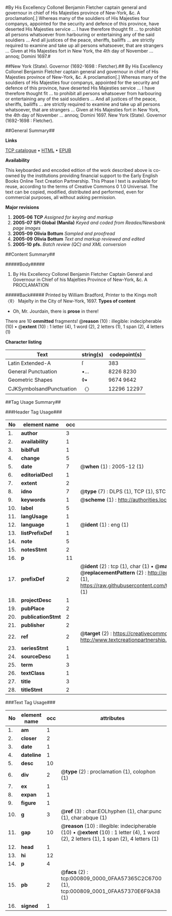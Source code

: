 #By His Excellency Collonel Benjamin Fletcher captain general and governour in chief of His Majesties province of New-York, &c. A proclamation[.] Whereas many of the souldiers of His Majesties four companys, appointed for the security and defence of this province, have deserted His Majesties service ... I have therefore thought fit ... to prohibit all persons whatsoever from harbouring or entertaining any of the said souldiers ... And all justices of the peace, sheriffs, bailiffs ... are strictly required to examine and take up all persons whatsoever, that are strangers ... Given at His Majesties fort in New York, the 4th day of November ... annoq; Domini 1697.#

##New York (State). Governor (1692-1698 : Fletcher).##
By His Excellency Collonel Benjamin Fletcher captain general and governour in chief of His Majesties province of New-York, &c. A proclamation[.] Whereas many of the souldiers of His Majesties four companys, appointed for the security and defence of this province, have deserted His Majesties service ... I have therefore thought fit ... to prohibit all persons whatsoever from harbouring or entertaining any of the said souldiers ... And all justices of the peace, sheriffs, bailiffs ... are strictly required to examine and take up all persons whatsoever, that are strangers ... Given at His Majesties fort in New York, the 4th day of November ... annoq; Domini 1697.
New York (State). Governor (1692-1698 : Fletcher).

##General Summary##

**Links**

[TCP catalogue](http://www.ota.ox.ac.uk/tcp/)  • 
[HTML](http://tei.it.ox.ac.uk/tcp/Texts-HTML/free/N00/N00666.html)  • 
[EPUB](http://tei.it.ox.ac.uk/tcp/Texts-EPUB/free/N00/N00666.epub)

**Availability**

This keyboarded and encoded edition of the
	       work described above is co-owned by the institutions
	       providing financial support to the Early English Books
	       Online Text Creation Partnership. This Phase I text is
	       available for reuse, according to the terms of Creative
	       Commons 0 1.0 Universal. The text can be copied,
	       modified, distributed and performed, even for
	       commercial purposes, all without asking permission.

**Major revisions**

1. __2005-06__ __TCP__ *Assigned for keying and markup*
1. __2005-07__ __SPi Global (Manila)__ *Keyed and coded from Readex/Newsbank page images*
1. __2005-09__ __Olivia Bottum__ *Sampled and proofread*
1. __2005-09__ __Olivia Bottum__ *Text and markup reviewed and edited*
1. __2005-10__ __pfs.__ *Batch review (QC) and XML conversion*

##Content Summary##

#####Body#####

1.  By His Excellency Collonel Benjamin Fletcher Captain General and Governour in Chief of his Majeſties Province of New-York, &c. A PROCLAMATION

#####Back#####
Printed by William Bradford, Printer to the Kings moſt 〈◊〉 Majeſty in the City of New-York, 1697.
**Types of content**

  * Oh, Mr. Jourdain, there is **prose** in there!

There are 10 **ommitted** fragments! 
 @__reason__ (10) : illegible: indecipherable (10)  •  @__extent__ (10) : 1 letter (4), 1 word (2), 2 letters (1), 1 span (2), 4 letters (1)

**Character listing**


|Text|string(s)|codepoint(s)|
|---|---|---|
|Latin Extended-A|ſ|383|
|General Punctuation|•…|8226 8230|
|Geometric Shapes|◊▪|9674 9642|
|CJKSymbolsandPunctuation|〈〉|12296 12297|

##Tag Usage Summary##

###Header Tag Usage###

|No|element name|occ|attributes|
|---|---|---|---|
|1.|__author__|3||
|2.|__availability__|1||
|3.|__biblFull__|1||
|4.|__change__|5||
|5.|__date__|7| @__when__ (1) : 2005-12 (1)|
|6.|__editorialDecl__|1||
|7.|__extent__|2||
|8.|__idno__|7| @__type__ (7) : DLPS (1), TCP (1), STC (2), NOTIS (1), IMAGE-SET (1), EVANS-CITATION (1)|
|9.|__keywords__|1| @__scheme__ (1) : http://authorities.loc.gov/ (1)|
|10.|__label__|5||
|11.|__langUsage__|1||
|12.|__language__|1| @__ident__ (1) : eng (1)|
|13.|__listPrefixDef__|1||
|14.|__note__|5||
|15.|__notesStmt__|2||
|16.|__p__|11||
|17.|__prefixDef__|2| @__ident__ (2) : tcp (1), char (1)  •  @__matchPattern__ (2) : ([0-9\-]+):([0-9IVX]+) (1), (.+) (1)  •  @__replacementPattern__ (2) : http://eebo.chadwyck.com/downloadtiff?vid=$1&page=$2 (1), https://raw.githubusercontent.com/textcreationpartnership/Texts/master/tcpchars.xml#$1 (1)|
|18.|__projectDesc__|1||
|19.|__pubPlace__|2||
|20.|__publicationStmt__|2||
|21.|__publisher__|2||
|22.|__ref__|2| @__target__ (2) : https://creativecommons.org/publicdomain/zero/1.0/ (1), http://www.textcreationpartnership.org/docs/. (1)|
|23.|__seriesStmt__|1||
|24.|__sourceDesc__|1||
|25.|__term__|3||
|26.|__textClass__|1||
|27.|__title__|3||
|28.|__titleStmt__|2||


###Text Tag Usage###

|No|element name|occ|attributes|
|---|---|---|---|
|1.|__am__|1||
|2.|__closer__|2||
|3.|__date__|1||
|4.|__dateline__|1||
|5.|__desc__|10||
|6.|__div__|2| @__type__ (2) : proclamation (1), colophon (1)|
|7.|__ex__|1||
|8.|__expan__|1||
|9.|__figure__|1||
|10.|__g__|3| @__ref__ (3) : char:EOLhyphen (1), char:punc (1), char:abque (1)|
|11.|__gap__|10| @__reason__ (10) : illegible: indecipherable (10)  •  @__extent__ (10) : 1 letter (4), 1 word (2), 2 letters (1), 1 span (2), 4 letters (1)|
|12.|__head__|1||
|13.|__hi__|12||
|14.|__p__|4||
|15.|__pb__|2| @__facs__ (2) : tcp:000809_0000_0FAA57365C2C6700 (1), tcp:000809_0001_0FAA57370E6F9A38 (1)|
|16.|__signed__|1||
